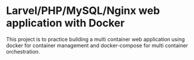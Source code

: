 # Larvel/PHP/MySQL/Nginx web application with Docker

This project is to practice building a multi container web application
using docker for container management and docker-compose for multi container
orchestration.
